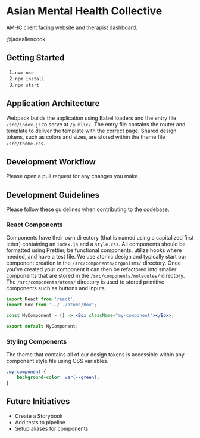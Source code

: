 # Asian Mental Health Collective

AMHC client facing website and therapist dashboard.

@jadeallencook

## Getting Started

1. `nvm use`
1. `npm install`
1. `npm start`

## Application Architecture

Webpack builds the application using Babel loaders and the entry file `/src/index.js` to serve at `/public/`. The entry file contains the router and template to deliver the template with the correct page. Shared design tokens, such as colors and sizes, are stored within the theme file `/src/theme.css`.

## Development Workflow

Please open a pull request for any changes you make.

## Development Guidelines

Please follow these guidelines when contributing to the codebase.

### React Components

Components have their own directory (that is named using a capitalized first letter) containing an `index.js` and a `style.css`. All components should be formatted using Prettier, be functional components, utilize hooks where needed, and have a test file. We use atomic design and typically start our component creation in the `/src/components/organisms/` directory. Once you've created your component it can then be refactored into smaller components that are stored in the `/src/components/molecules/` directory. The `/src/components/atoms/` directory is used to stored primitive components such as buttons and inputs.

```jsx
import React from 'react';
import Box from '../../atoms/Box';

const MyComponent = () => <Box className="my-component"></Box>;

export default MyComponent;
```

### Styling Components

The theme that contains all of our design tokens is accessible within any component style file using CSS variables.

```css
.my-component {
	background-color: var(--green);
}
```

## Future Initiatives

-   Create a Storybook
-   Add tests to pipeline
-   Setup aliases for components
